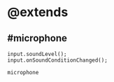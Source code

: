 # @extends

## #microphone

```cards
input.soundLevel();
input.onSoundConditionChanged();
```

```package
microphone
```
